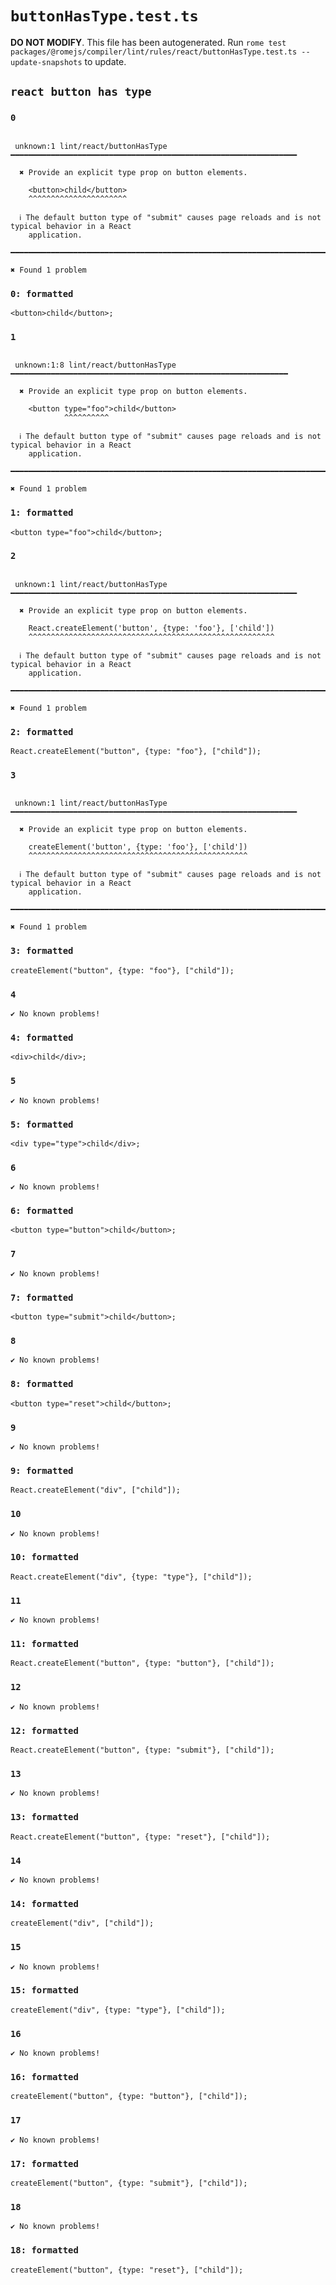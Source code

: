 # `buttonHasType.test.ts`

**DO NOT MODIFY**. This file has been autogenerated. Run `rome test packages/@romejs/compiler/lint/rules/react/buttonHasType.test.ts --update-snapshots` to update.

## `react button has type`

### `0`

```

 unknown:1 lint/react/buttonHasType ━━━━━━━━━━━━━━━━━━━━━━━━━━━━━━━━━━━━━━━━━━━━━━━━━━━━━━━━━━━━━━━━

  ✖ Provide an explicit type prop on button elements.

    <button>child</button>
    ^^^^^^^^^^^^^^^^^^^^^^

  ℹ The default button type of "submit" causes page reloads and is not typical behavior in a React
    application.

━━━━━━━━━━━━━━━━━━━━━━━━━━━━━━━━━━━━━━━━━━━━━━━━━━━━━━━━━━━━━━━━━━━━━━━━━━━━━━━━━━━━━━━━━━━━━━━━━━━━

✖ Found 1 problem

```

### `0: formatted`

```
<button>child</button>;

```

### `1`

```

 unknown:1:8 lint/react/buttonHasType ━━━━━━━━━━━━━━━━━━━━━━━━━━━━━━━━━━━━━━━━━━━━━━━━━━━━━━━━━━━━━━

  ✖ Provide an explicit type prop on button elements.

    <button type="foo">child</button>
            ^^^^^^^^^^

  ℹ The default button type of "submit" causes page reloads and is not typical behavior in a React
    application.

━━━━━━━━━━━━━━━━━━━━━━━━━━━━━━━━━━━━━━━━━━━━━━━━━━━━━━━━━━━━━━━━━━━━━━━━━━━━━━━━━━━━━━━━━━━━━━━━━━━━

✖ Found 1 problem

```

### `1: formatted`

```
<button type="foo">child</button>;

```

### `2`

```

 unknown:1 lint/react/buttonHasType ━━━━━━━━━━━━━━━━━━━━━━━━━━━━━━━━━━━━━━━━━━━━━━━━━━━━━━━━━━━━━━━━

  ✖ Provide an explicit type prop on button elements.

    React.createElement('button', {type: 'foo'}, ['child'])
    ^^^^^^^^^^^^^^^^^^^^^^^^^^^^^^^^^^^^^^^^^^^^^^^^^^^^^^^

  ℹ The default button type of "submit" causes page reloads and is not typical behavior in a React
    application.

━━━━━━━━━━━━━━━━━━━━━━━━━━━━━━━━━━━━━━━━━━━━━━━━━━━━━━━━━━━━━━━━━━━━━━━━━━━━━━━━━━━━━━━━━━━━━━━━━━━━

✖ Found 1 problem

```

### `2: formatted`

```
React.createElement("button", {type: "foo"}, ["child"]);

```

### `3`

```

 unknown:1 lint/react/buttonHasType ━━━━━━━━━━━━━━━━━━━━━━━━━━━━━━━━━━━━━━━━━━━━━━━━━━━━━━━━━━━━━━━━

  ✖ Provide an explicit type prop on button elements.

    createElement('button', {type: 'foo'}, ['child'])
    ^^^^^^^^^^^^^^^^^^^^^^^^^^^^^^^^^^^^^^^^^^^^^^^^^

  ℹ The default button type of "submit" causes page reloads and is not typical behavior in a React
    application.

━━━━━━━━━━━━━━━━━━━━━━━━━━━━━━━━━━━━━━━━━━━━━━━━━━━━━━━━━━━━━━━━━━━━━━━━━━━━━━━━━━━━━━━━━━━━━━━━━━━━

✖ Found 1 problem

```

### `3: formatted`

```
createElement("button", {type: "foo"}, ["child"]);

```

### `4`

```
✔ No known problems!

```

### `4: formatted`

```
<div>child</div>;

```

### `5`

```
✔ No known problems!

```

### `5: formatted`

```
<div type="type">child</div>;

```

### `6`

```
✔ No known problems!

```

### `6: formatted`

```
<button type="button">child</button>;

```

### `7`

```
✔ No known problems!

```

### `7: formatted`

```
<button type="submit">child</button>;

```

### `8`

```
✔ No known problems!

```

### `8: formatted`

```
<button type="reset">child</button>;

```

### `9`

```
✔ No known problems!

```

### `9: formatted`

```
React.createElement("div", ["child"]);

```

### `10`

```
✔ No known problems!

```

### `10: formatted`

```
React.createElement("div", {type: "type"}, ["child"]);

```

### `11`

```
✔ No known problems!

```

### `11: formatted`

```
React.createElement("button", {type: "button"}, ["child"]);

```

### `12`

```
✔ No known problems!

```

### `12: formatted`

```
React.createElement("button", {type: "submit"}, ["child"]);

```

### `13`

```
✔ No known problems!

```

### `13: formatted`

```
React.createElement("button", {type: "reset"}, ["child"]);

```

### `14`

```
✔ No known problems!

```

### `14: formatted`

```
createElement("div", ["child"]);

```

### `15`

```
✔ No known problems!

```

### `15: formatted`

```
createElement("div", {type: "type"}, ["child"]);

```

### `16`

```
✔ No known problems!

```

### `16: formatted`

```
createElement("button", {type: "button"}, ["child"]);

```

### `17`

```
✔ No known problems!

```

### `17: formatted`

```
createElement("button", {type: "submit"}, ["child"]);

```

### `18`

```
✔ No known problems!

```

### `18: formatted`

```
createElement("button", {type: "reset"}, ["child"]);

```
